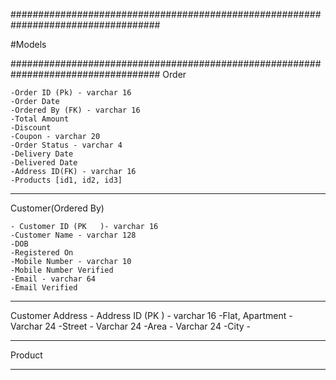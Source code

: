 
###################################################################################

#Models

###################################################################################
Order

    -Order ID (Pk) - varchar 16
    -Order Date
    -Ordered By (FK) - varchar 16
    -Total Amount
    -Discount
    -Coupon - varchar 20
    -Order Status - varchar 4
    -Delivery Date
    -Delivered Date
    -Address ID(FK) - varchar 16
    -Products [id1, id2, id3]

-----------------------------------------------------------------------------------
Customer(Ordered By)

    - Customer ID (PK   )- varchar 16
    -Customer Name - varchar 128
    -DOB
    -Registered On
    -Mobile Number - varchar 10
    -Mobile Number Verified
    -Email - varchar 64
    -Email Verified
    
-----------------------------------------------------------------------------------
Customer Address
    - Address ID (PK ) - varchar 16
    -Flat, Apartment - Varchar 24
    -Street - Varchar 24
    -Area - Varchar 24
    -City - 

-----------------------------------------------------------------------------------
Product


-----------------------------------------------------------------------------------


